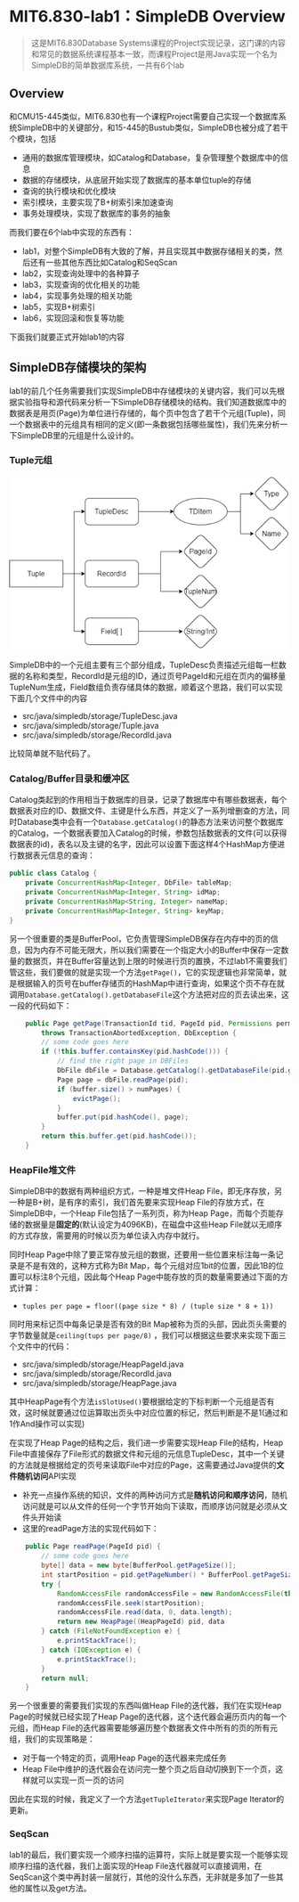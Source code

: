 # MIT6.830-lab1：SimpleDB Overview

> 这是MIT6.830Database Systems课程的Project实现记录，这门课的内容和常见的数据系统课程基本一致，而课程Project是用Java实现一个名为SimpleDB的简单数据库系统，一共有6个lab

## Overview

和CMU15-445类似，MIT6.830也有一个课程Project需要自己实现一个数据库系统SimpleDB中的关键部分，和15-445的Bustub类似，SimpleDB也被分成了若干个模块，包括

- 通用的数据库管理模块，如Catalog和Database，复杂管理整个数据库中的信息
- 数据的存储模块，从底层开始实现了数据库的基本单位tuple的存储
- 查询的执行模块和优化模块
- 索引模块，主要实现了B+树索引来加速查询
- 事务处理模块，实现了数据库的事务的抽象

而我们要在6个lab中实现的东西有：

- lab1，对整个SimpleDB有大致的了解，并且实现其中数据存储相关的类，然后还有一些其他东西比如Catalog和SeqScan
- lab2，实现查询处理中的各种算子
- lab3，实现查询的优化相关的功能
- lab4，实现事务处理的相关功能
- lab5，实现B+树索引
- lab6，实现回滚和恢复等功能

下面我们就要正式开始lab1的内容



## SimpleDB存储模块的架构

lab1的前几个任务需要我们实现SimpleDB中存储模块的关键内容，我们可以先根据实验指导和源代码来分析一下SimpleDB存储模块的结构。我们知道数据库中的数据表是用页(Page)为单位进行存储的，每个页中包含了若干个元组(Tuple)，同一个数据表中的元组具有相同的定义(即一条数据包括哪些属性)，我们先来分析一下SimpleDB里的元组是什么设计的。

### Tuple元组

![元组的设计](static/1.drawio.png)

SimpleDB中的一个元组主要有三个部分组成，TupleDesc负责描述元组每一栏数据的名称和类型，RecordId是元组的ID，通过页号PageId和元组在页内的偏移量TupleNum生成，Field数组负责存储具体的数据，顺着这个思路，我们可以实现下面几个文件中的内容

+ src/java/simpledb/storage/TupleDesc.java
+ src/java/simpledb/storage/Tuple.java
+ src/java/simpledb/storage/RecordId.java

比较简单就不贴代码了。

### Catalog/Buffer目录和缓冲区

Catalog类起到的作用相当于数据库的目录，记录了数据库中有哪些数据表，每个数据表对应的ID、数据文件、主键是什么东西，并定义了一系列增删查的方法，同时Database类中会有一个`Database.getCatalog()`的静态方法来访问整个数据库的Catalog，一个数据表要加入Catalog的时候，参数包括数据表的文件(可以获得数据表的id)，表名以及主键的名字，因此可以设置下面这样4个HashMap方便进行数据表元信息的查询：

```java
public class Catalog {
    private ConcurrentHashMap<Integer, DbFile> tableMap;
    private ConcurrentHashMap<Integer, String> idMap;
    private ConcurrentHashMap<String, Integer> nameMap;
    private ConcurrentHashMap<Integer, String> keyMap;
}
```

另一个很重要的类是BufferPool，它负责管理SimpleDB保存在内存中的页的信息，因为内存不可能无限大，所以我们需要在一个指定大小的Buffer中保存一定数量的数据页，并在Buffer容量达到上限的时候进行页的置换，不过lab1不需要我们管这些，我们要做的就是实现一个方法`getPage()`，它的实现逻辑也非常简单，就是根据输入的页号在buffer存储页的HashMap中进行查询，如果这个页不存在就调用`Database.getCatalog().getDatabaseFile`这个方法把对应的页去读出来，这一段的代码如下：

```Java
	public Page getPage(TransactionId tid, PageId pid, Permissions perm)
        throws TransactionAbortedException, DbException {
        // some code goes here
        if (!this.buffer.containsKey(pid.hashCode())) {
            // find the right page in DBFiles
            DbFile dbFile = Database.getCatalog().getDatabaseFile(pid.getTableId());
            Page page = dbFile.readPage(pid);
            if (buffer.size() > numPages) {
                evictPage();
            }
            buffer.put(pid.hashCode(), page);
        }
        return this.buffer.get(pid.hashCode());
    }
```



### HeapFile堆文件

SimpleDB中的数据有两种组织方式，一种是堆文件Heap File，即无序存放，另一种是B+树，是有序的索引，我们首先要来实现Heap File的存放方式，在SimpleDB中，一个Heap File包括了一系列页，称为Heap Page，而每个页能存储的数据量是**固定的**(默认设定为4096KB)，在磁盘中这些Heap File就以无顺序的方式存放，需要用的时候以页为单位读入内存中就行。

同时Heap Page中除了要正常存放元组的数据，还要用一些位置来标注每一条记录是不是有效的，这种方式称为Bit Map，每个元组对应1bit的位置，因此1B的位置可以标注8个元组，因此每个Heap Page中能存放的页的数量需要通过下面的方式计算：

- `tuples per page = floor((page size * 8) / (tuple size * 8 + 1))`

同时用来标记页中每条记录是否有效的Bit Map被称为页的头部，因此页头需要的字节数量就是`ceiling(tups per page/8)` ，我们可以根据这些要求来实现下面三个文件中的代码：

* src/java/simpledb/storage/HeapPageId.java
* src/java/simpledb/storage/RecordId.java
* src/java/simpledb/storage/HeapPage.java

其中HeapPage有个方法`isSlotUsed()`要根据给定的下标判断一个元组是否有效，这时候就要通过位运算取出页头中对应位置的标记，然后判断是不是1(通过和1作And操作可以实现)

在实现了Heap Page的结构之后，我们进一步需要实现Heap File的结构，Heap File中直接保存了File形式的数据文件和元组的元信息TupleDesc，其中一个关键的方法就是根据给定的页号来读取File中对应的Page，这需要通过Java提供的**文件随机访问**API实现

- 补充一点操作系统的知识，文件的两种访问方式是**随机访问和顺序访问**，随机访问就是可以从文件的任何一个字节开始向下读取，而顺序访问就是必须从文件头开始读
- 这里的readPage方法的实现代码如下：

```Java
	public Page readPage(PageId pid) {
        // some code goes here
        byte[] data = new byte[BufferPool.getPageSize()];
        int startPosition = pid.getPageNumber() * BufferPool.getPageSize();
        try {
            RandomAccessFile randomAccessFile = new RandomAccessFile(this.file, "r");
            randomAccessFile.seek(startPosition);
            randomAccessFile.read(data, 0, data.length);
            return new HeapPage((HeapPageId) pid, data                                               );
        } catch (FileNotFoundException e) {
            e.printStackTrace();
        } catch (IOException e) {
            e.printStackTrace();
        }
        return null;
    }
```

另一个很重要的需要我们实现的东西叫做Heap File的迭代器，我们在实现Heap Page的时候就已经实现了Heap Page的迭代器，这个迭代器会遍历页内的每一个元组，而Heap File的迭代器需要能够遍历整个数据表文件中所有的页的所有元组，我们的实现策略是：

- 对于每一个特定的页，调用Heap Page的迭代器来完成任务
- Heap File中维护的迭代器会在访问完一整个页之后自动切换到下一个页，这样就可以实现一页一页的访问

因此在实现的时候，我定义了一个方法`getTupleIterator`来实现Page Iterator的更新。



### SeqScan

lab1的最后，我们要实现一个顺序扫描的运算符，实际上就是要实现一个能够实现顺序扫描的迭代器，我们上面实现的Heap File迭代器就可以直接调用，在SeqScan这个类中再封装一层就行，其他的没什么东西，无非就是多加了一些其他的属性以及get方法。



